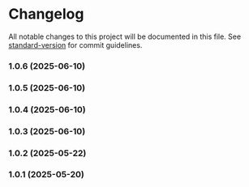 # Changelog

All notable changes to this project will be documented in this file. See [standard-version](https://github.com/conventional-changelog/standard-version) for commit guidelines.

### 1.0.6 (2025-06-10)

### 1.0.5 (2025-06-10)

### 1.0.4 (2025-06-10)

### 1.0.3 (2025-06-10)

### 1.0.2 (2025-05-22)

### 1.0.1 (2025-05-20)
